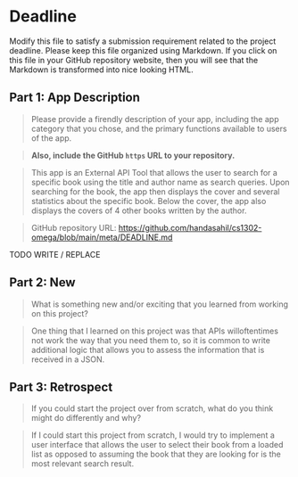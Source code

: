 # Deadline

Modify this file to satisfy a submission requirement related to the project
deadline. Please keep this file organized using Markdown. If you click on
this file in your GitHub repository website, then you will see that the
Markdown is transformed into nice looking HTML.

## Part 1: App Description

> Please provide a firendly description of your app, including the app
> category that you chose, and the primary functions available to users
> of the app.

> **Also, include the GitHub `https` URL to your repository.**

> This app is an External API Tool that allows the user to search for a
> specific book using the title and author name as search queries. Upon
> searching for the book, the app then displays the cover and several
> statistics about the specific book. Below the cover, the app also displays
> the covers of 4 other books written by the author.

> GitHub repository URL: https://github.com/handasahil/cs1302-omega/blob/main/meta/DEADLINE.md

TODO WRITE / REPLACE

## Part 2: New

> What is something new and/or exciting that you learned from working
> on this project?

> One thing that I learned on this project was that APIs willoftentimes not
> work the way that you need them to, so it is common to write additional logic
> that allows you to assess the information that is received in a JSON.

## Part 3: Retrospect

> If you could start the project over from scratch, what do
> you think might do differently and why?

> If I could start this project from scratch, I would try to implement a
> user interface that allows the user to select their book from a loaded list
> as opposed to assuming the book that they are looking for is the most relevant
> search result.
